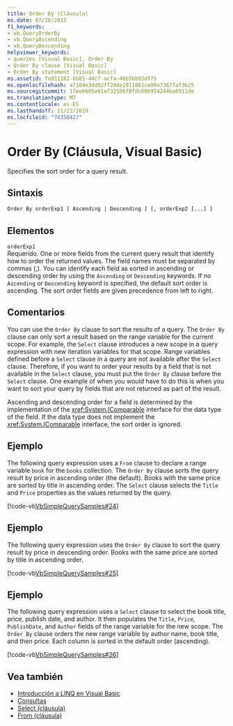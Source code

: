 ```yaml
---
title: Order By (Cláusula)
ms.date: 07/20/2015
f1_keywords:
- vb.QueryOrderBy
- vb.QueryAscending
- vb.QueryDescending
helpviewer_keywords:
- queries [Visual Basic], Order By
- Order By clause [Visual Basic]
- Order By statement [Visual Basic]
ms.assetid: fa911282-6b81-44c7-acfa-46b5bb93df75
ms.openlocfilehash: a7104e3dd82ff2dde2911861ce98a7367faf3b25
ms.sourcegitcommit: 17ee6605e01ef32506f8fdc686954244ba6911de
ms.translationtype: MT
ms.contentlocale: es-ES
ms.lasthandoff: 11/22/2019
ms.locfileid: "74350427"
---
```

# <a name="order-by-clause-visual-basic"></a>Order By (Cláusula, Visual Basic)
Specifies the sort order for a query result.  
  
## <a name="syntax"></a>Sintaxis  
  
```vb  
Order By orderExp1 [ Ascending | Descending ] [, orderExp2 [...] ]  
```  
  
## <a name="parts"></a>Elementos  
 `orderExp1`  
 Requerido. One or more fields from the current query result that identify how to order the returned values. The field names must be separated by commas (,). You can identify each field as sorted in ascending or descending order by using the `Ascending` or `Descending` keywords. If no `Ascending` or `Descending` keyword is specified, the default sort order is ascending. The sort order fields are given precedence from left to right.  
  
## <a name="remarks"></a>Comentarios  
 You can use the `Order By` clause to sort the results of a query. The `Order By` clause can only sort a result based on the range variable for the current scope. For example, the `Select` clause introduces a new scope in a query expression with new iteration variables for that scope. Range variables defined before a `Select` clause in a query are not available after the `Select` clause. Therefore, if you want to order your results by a field that is not available in the `Select` clause, you must put the `Order By` clause before the `Select` clause. One example of when you would have to do this is when you want to sort your query by fields that are not returned as part of the result.  
  
 Ascending and descending order for a field is determined by the implementation of the <xref:System.IComparable> interface for the data type of the field. If the data type does not implement the <xref:System.IComparable> interface, the sort order is ignored.  
  
## <a name="example"></a>Ejemplo  
 The following query expression uses a `From` clause to declare a range variable `book` for the `books` collection. The `Order By` clause sorts the query result by price in ascending order (the default). Books with the same price are sorted by title in ascending order. The `Select` clause selects the `Title` and `Price` properties as the values returned by the query.  
  
 [!code-vb[VbSimpleQuerySamples#24](~/samples/snippets/visualbasic/VS_Snippets_VBCSharp/VbSimpleQuerySamples/VB/QuerySamples1.vb#24)]  
  
## <a name="example"></a>Ejemplo  
 The following query expression uses the `Order By` clause to sort the query result by price in descending order. Books with the same price are sorted by title in ascending order.  
  
 [!code-vb[VbSimpleQuerySamples#25](~/samples/snippets/visualbasic/VS_Snippets_VBCSharp/VbSimpleQuerySamples/VB/QuerySamples1.vb#25)]  
  
## <a name="example"></a>Ejemplo  
 The following query expression uses a `Select` clause to select the book title, price, publish date, and author. It then populates the `Title`, `Price`, `PublishDate`, and `Author` fields of the range variable for the new scope. The `Order By` clause orders the new range variable by author name, book title, and then price. Each column is sorted in the default order (ascending).  
  
 [!code-vb[VbSimpleQuerySamples#26](~/samples/snippets/visualbasic/VS_Snippets_VBCSharp/VbSimpleQuerySamples/VB/QuerySamples1.vb#26)]  
  
## <a name="see-also"></a>Vea también

- [Introducción a LINQ en Visual Basic](../../../visual-basic/programming-guide/language-features/linq/introduction-to-linq.md)
- [Consultas](../../../visual-basic/language-reference/queries/index.md)
- [Select (cláusula)](../../../visual-basic/language-reference/queries/select-clause.md)
- [From (cláusula)](../../../visual-basic/language-reference/queries/from-clause.md)
